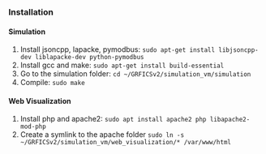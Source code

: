 ### Installation

#### Simulation
1. Install jsoncpp, lapacke, pymodbus: `sudo apt-get install libjsoncpp-dev liblapacke-dev python-pymodbus`
2. Install gcc and make: `sudo apt-get install build-essential`
3. Go to the simulation folder: `cd ~/GRFICSv2/simulation_vm/simulation`
4. Compile: `sudo make`

#### Web Visualization
1. Install php and apache2: `sudo apt install apache2 php libapache2-mod-php`
2. Create a symlink to the apache folder `sudo ln -s ~/GRFICSv2/simulation_vm/web_visualization/* /var/www/html`
